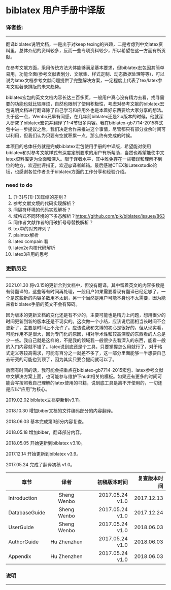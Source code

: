 # biblatex 用户手册中译版

### 译者按:
---------------------

翻译biblatex说明文档，一是出于对keep texing的兴趣，二是考虑到中文latex资料里，总体介绍的资料较多，反而一些专项资料较少，所以希望在这一方面有所贡献。

在参考文献方面，采用传统方法大体能够满足基本要求，但biblatex宏包因其简单易用，功能全面(参考文献表划分、文献集、样式定制、动态数据处理等等)，可以说为latex文档参考文献问题提供了完整解决方案，一定程度上代表了tex/latex参考文献著录排版的未来趋势。

biblatex宏包的英文文档内容长达三百多页，一般用户真心没有精力去看，找寻需要的功能也就比较麻烦，自然也限制了使用积极性，考虑对参考文献的biblatex宏包说明文档进行翻译除了自己学习和应用外也是本着好东西要给大家分享的想法。关于这一点，Wenbo兄早有同感，在几年前biblatex还是2.x版本的时候，他就深入研究了biblatex宏包并翻译了1-4节很多内容。我在biblatex-gb7714-2015样式包中进一步提议之后，我们决定合作来推进这个事情，尽管都只有部分业余时间可以利用，但我们认为只要有空就积累一点，那么终有完成的时候。

本项目的总体任务就是完成biblatex宏包使用手册的中译版，希望能对使用biblatex和对参考文献样式有深度定制要求的用户有所帮助，当然也希望能使中文latex资料库更为全面和深入。限于译者水平，其中难免存在一些错误和理解不到位的地方，欢迎批评指正，欢迎@译者邮箱。最后感谢CTEX和Latexstudio论坛，也感谢各位作者关于biblatex方面的工作分享和经验介绍。


### need to do

1. [1-3]与[1]-[3]压缩的差别？
2. 参考文献文境的代码实现解析？
3. 间隔符环境的代码实现解析？
4. 域格式不同环境的下多态解析？https://github.com/plk/biblatex/issues/863
4. 同作者文献作者的用破折号号替换解析？
5. tex中的对齐阵列？
4. plaintex解析
5. latex compain 看
6. latex2e内核代码解析
7. latex3应用的思考


### 更新历史
---------------------

2021.01.30 将v3.15的更新合到文档中，但没有翻译，其中留着英文的内容多数是有待翻译的，这些等有时间再处理，一般用户如果需要看现有翻译已经足够了，一个是这些新的内容多数用不太到，另一个当然是用户可能本身也不太需要，因为能来看biblatex手册的英文不会有障碍。

因为版本的更新文档的变化还是有不少的，主要可能也是精力上问题，想用很少的时间更新到新的版本还是不现实的。这次做一个小结，应该说后面相当长时间不会更新了，主要是时间上不允许了。应该说我和文博的初心是很好的，但从现实看，可能作用不是很大，因为专门化的原因，相对学术性和较高深度的东西看的人总是少一些。我自己就是这样的，不是我的领域我一般很少去看深入的东西，能看一般的入门内容就不错了。latex说到底还是个工具，只要掌握怎么用就行了，对于格式定义等较高需求，可能有百分之一就差不多了，这一部分里面能够一半想要自己去研究的可能也到顶了，因为其实只要会提问就可以了。

后面有时间的话，我可能会把重点在biblatex-gb7714-2015宏包、latex参考文献中文解决方案上面，也可能参与维护下nudt相关的模板。如果还有更多的时间可能会写按照我自己理解的latex使用的书籍，说到底工具是离不开使用的，一切还是应以“应用”为核心。

2019.02.02 biblatex文档更新到v3.11。

2018.10.30 增加biber文档的文件编码部分的内容翻译。

2018.06.03 基本完成第3部分内容复查。

2018.05.18 增加biber，翻译部分内容。

2018.05.05 开始更新到biblatex v3.10。

2017.12.14 开始更新到biblatex v3.9。

2017.05.24 完成了翻译初稿 v1.0。

| 章节          | 译者          | 初稿版本时间    | 复查版本时间    | 
| ------------- |:-------------:| ---------------:| ---------------:| 
| Introduction  | Sheng Wenbo   | 2017.05.24 v1.0 | 2017.12.13      |
| DatabaseGuide | Sheng Wenbo   | 2017.05.24 v1.0 | 2017.12.24      |
| UserGuide     | Sheng Wenbo   | 2017.05.24 v1.0 | 2018.06.03      |
| AuthorGuide   | Hu Zhenzhen   | 2017.05.24 v1.0 | 2018.06.03      |
| Appendix      | Hu Zhenzhen   | 2017.05.24 v1.0 | 2018.06.03      |


### 说明
---------------------




